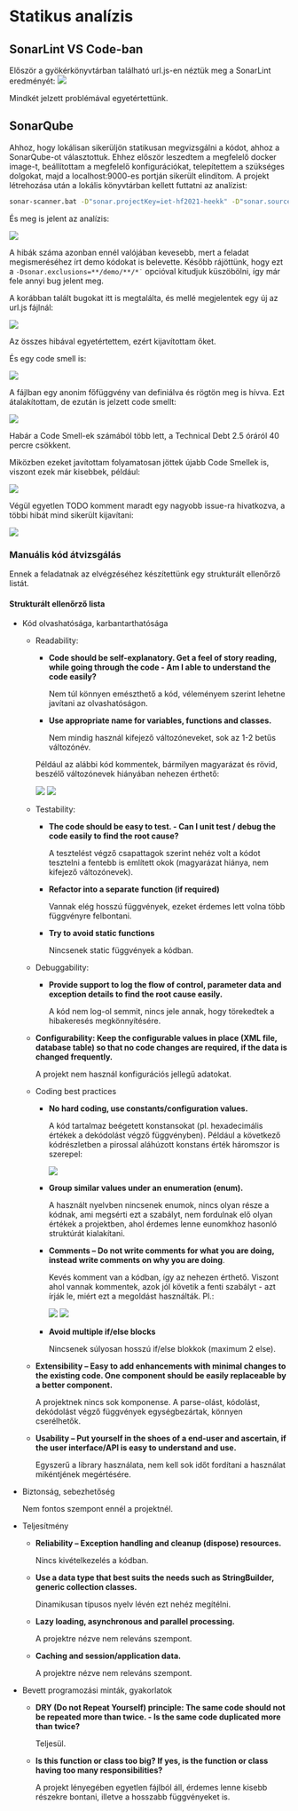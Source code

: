 # Statikus analízis

## SonarLint VS Code-ban

Először a gyökérkönyvtárban található url.js-en néztük meg a SonarLint eredményét:
![](img/analysis/sonar1.png)

Mindkét jelzett problémával egyetértettünk.

## SonarQube

Ahhoz, hogy lokálisan sikerüljön statikusan megvizsgálni a kódot, ahhoz a SonarQube-ot választottuk. Ehhez először leszedtem a megfelelő docker image-t, beállítottam a megfelelő konfigurációkat, telepítettem a szükséges dolgokat, majd a localhost:9000-es portján sikerült elindítom. A projekt létrehozása után a lokális könyvtárban kellett futtatni az analízist:

```bash
sonar-scanner.bat -D"sonar.projectKey=iet-hf2021-heekk" -D"sonar.sources=." -D"sonar.host.url=http://localhost:9000" -D"sonar.login=${TOKEN_KEY}"
```

És meg is jelent az analízis:

![](img/analysis/sonarqube.png)

A hibák száma azonban ennél valójában kevesebb, mert a feladat megismeréséhez írt demo kódokat is belevette. Később rájöttünk, hogy ezt a `-Dsonar.exclusions=**/demo/**/*˙` opcióval kitudjuk küszöbölni, így már fele annyi bug jelent meg.

A korábban talált bugokat itt is megtalálta, és mellé megjelentek egy új az url.js fájlnál:

![](img/analysis/sonarqube_url.png)

Az összes hibával egyetértettem, ezért kijavítottam őket.

És egy code smell is:

![](img/analysis/sonarqube_url_codesmell.png)

A fájlban egy anonim főfüggvény van definiálva és rögtön meg is hívva. Ezt átalakítottam, de ezután is jelzett code smellt:

![](img/analysis/sonarqube_url_codesmell2.png)

Habár a Code Smell-ek számából több lett, a Technical Debt 2.5 óráról 40 percre csökkent.

Miközben ezeket javítottam folyamatosan jöttek újabb Code Smellek is, viszont ezek már kisebbek, például:

![](img/analysis/sonarqube_url_codesmell3.png)

Végül egyetlen TODO komment maradt egy nagyobb issue-ra hivatkozva, a többi hibát mind sikerült kijavítani:

![](img/analysis/sonarqube_result.png)

### Manuális kód átvizsgálás

Ennek a feladatnak az elvégzéséhez készítettünk egy strukturált ellenőrző listát.

#### Strukturált ellenőrző lista

- Kód olvashatósága, karbantarthatósága

  - Readability:

    - **Code should be self-explanatory. Get a feel of story reading, while going through the code - Am I able to understand the code easily?**

      Nem túl könnyen emészthető a kód, véleményem szerint lehetne javítani az olvashatóságon.

    - **Use appropriate name for variables, functions and classes.**

      Nem mindig használ kifejező változóneveket, sok az 1-2 betűs változónév.

    Például az alábbi kód kommentek, bármilyen magyarázat és rövid, beszélő változónevek hiányában nehezen érthető:

    ![](img/analysis/manual/1.png)
    ![](img/analysis/manual/5.png)

  - Testability:

    - **The code should be easy to test. - Can I unit test / debug the code easily to find the root cause?**

      A tesztelést végző csapattagok szerint nehéz volt a kódot tesztelni a fentebb is említett okok (magyarázat hiánya, nem kifejező változónevek).

    - **Refactor into a separate function (if required)**

      Vannak elég hosszú függvények, ezeket érdemes lett volna több függvényre felbontani.

    - **Try to avoid static functions**

      Nincsenek static függvények a kódban.

  - Debuggability:

    - **Provide support to log the flow of control, parameter data and exception details to find the root cause easily.**

      A kód nem log-ol semmit, nincs jele annak, hogy törekedtek a hibakeresés megkönnyítésére.

  - **Configurability: Keep the configurable values in place (XML file, database table) so that no code changes are required, if the data is changed frequently.**

    A projekt nem használ konfigurációs jellegű adatokat.

  - Coding best practices

    - **No hard coding, use constants/configuration values.**

      A kód tartalmaz beégetett konstansokat (pl. hexadecimális értékek a dekódolást végző függvényben). Például a következő kódrészletben a pirossal aláhúzott konstans érték háromszor is szerepel:

      ![](img/analysis/manual/2.png)

    - **Group similar values under an enumeration (enum).**

      A használt nyelvben nincsenek enumok, nincs olyan része a kódnak, ami megsérti ezt a szabályt, nem fordulnak elő olyan értékek a projektben, ahol érdemes lenne eunomkhoz hasonló struktúrát kialakítani.

    - **Comments – Do not write comments for what you are doing, instead write comments on why you are doing**.

      Kevés komment van a kódban, így az nehezen érthető. Viszont ahol vannak kommentek, azok jól követik a fenti szabályt - azt írják le, miért ezt a megoldást használták. Pl.:

      ![](img/analysis/manual/3.png)
      ![](img/analysis/manual/4.png)

    - **Avoid multiple if/else blocks**

      Nincsenek súlyosan hosszú if/else blokkok (maximum 2 else).

  - **Extensibility – Easy to add enhancements with minimal changes to the existing code. One component should be easily replaceable by a better component.**

    A projektnek nincs sok komponense. A parse-olást, kódolást, dekódolást végző függvények egységbezártak, könnyen cserélhetők.

  - **Usability – Put yourself in the shoes of a end-user and ascertain, if the user interface/API is easy to understand and use.**

    Egyszerű a library használata, nem kell sok időt fordítani a használat mikéntjének megértésére.

- Biztonság, sebezhetőség

  Nem fontos szempont ennél a projektnél.

- Teljesítmény

  - **Reliability – Exception handling and cleanup (dispose) resources.**

    Nincs kivételkezelés a kódban.

  - **Use a data type that best suits the needs such as StringBuilder, generic collection classes.**

    Dinamikusan típusos nyelv lévén ezt nehéz megítélni.

  - **Lazy loading, asynchronous and parallel processing.**

    A projektre nézve nem releváns szempont.

  - **Caching and session/application data.**

    A projektre nézve nem releváns szempont.

- Bevett programozási minták, gyakorlatok

  - **DRY (Do not Repeat Yourself) principle: The same code should not be repeated more than twice. - Is the same code duplicated more than twice?**

    Teljesül.

  - **Is this function or class too big? If yes, is the function or class having too many responsibilities?**

    A projekt lényegében egyetlen fájlból áll, érdemes lenne kisebb részekre bontani, illetve a hosszabb függvényeket is.
